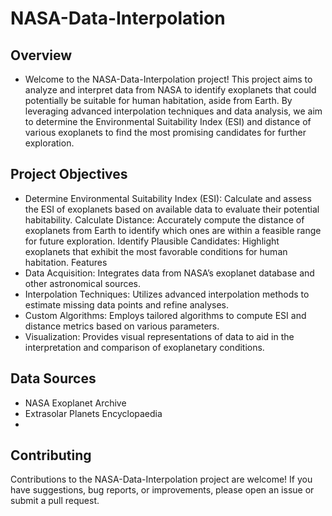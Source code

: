 # NASA-Data-Interpolation
## Overview
- Welcome to the NASA-Data-Interpolation project! This project aims to analyze and interpret data from NASA to identify exoplanets that could potentially be suitable for human habitation, aside from Earth. By leveraging advanced interpolation techniques and data analysis, we aim to determine the Environmental Suitability Index (ESI) and distance of various exoplanets to find the most promising candidates for further exploration.

## Project Objectives
- Determine Environmental Suitability Index (ESI): Calculate and assess the ESI of exoplanets based on available data to evaluate their potential habitability.
Calculate Distance: Accurately compute the distance of exoplanets from Earth to identify which ones are within a feasible range for future exploration.
Identify Plausible Candidates: Highlight exoplanets that exhibit the most favorable conditions for human habitation.
Features
- Data Acquisition: Integrates data from NASA’s exoplanet database and other astronomical sources.
- Interpolation Techniques: Utilizes advanced interpolation methods to estimate missing data points and refine analyses.
- Custom Algorithms: Employs tailored algorithms to compute ESI and distance metrics based on various parameters.
- Visualization: Provides visual representations of data to aid in the interpretation and comparison of exoplanetary conditions.

## Data Sources
- NASA Exoplanet Archive
- Extrasolar Planets Encyclopaedia
- 
## Contributing
Contributions to the NASA-Data-Interpolation project are welcome! If you have suggestions, bug reports, or improvements, please open an issue or submit a pull request.
